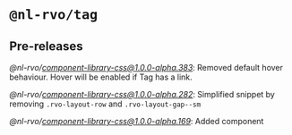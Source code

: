 # `@nl-rvo/tag`

## Pre-releases

*@nl-rvo/component-library-css@1.0.0-alpha.383*:
Removed default hover behaviour. Hover will be enabled if Tag has a link.

*@nl-rvo/component-library-css@1.0.0-alpha.282*:
Simplified snippet by removing `.rvo-layout-row` and `.rvo-layout-gap--sm`

*@nl-rvo/component-library-css@1.0.0-alpha.169*:
Added component
